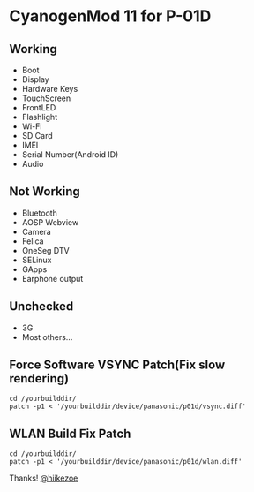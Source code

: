 # CyanogenMod 11 for P-01D
## Working
*  Boot
*  Display
*  Hardware Keys
*  TouchScreen
*  FrontLED
*  Flashlight
*  Wi-Fi
*  SD Card
*  IMEI
*  Serial Number(Android ID)
*  Audio
## Not Working
*  Bluetooth
*  AOSP Webview
*  Camera
*  Felica
*  OneSeg DTV
*  SELinux
*  GApps
*  Earphone output
## Unchecked
*  3G
*  Most others...

## Force Software VSYNC Patch(Fix slow rendering)
	cd /yourbuilddir/
	patch -p1 < '/yourbuilddir/device/panasonic/p01d/vsync.diff'
	
## WLAN Build Fix Patch
	cd /yourbuilddir/
	patch -p1 < '/yourbuilddir/device/panasonic/p01d/wlan.diff'

Thanks! [@hiikezoe](https://github.com/hiikezoe)
